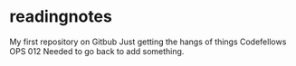 # readingnotes
My first repository on Gitbub
Just getting the hangs of things
Codefellows OPS 012
Needed to go back to add something.
